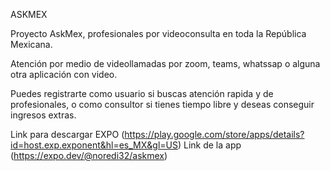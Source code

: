 ASKMEX

Proyecto AskMex, profesionales por videoconsulta en toda la República Mexicana.

Atención por medio de videollamadas por zoom, teams, whatssap o alguna otra aplicación con video.

Puedes registrarte como usuario si buscas atención rapida y de profesionales, o como consultor si tienes tiempo libre y deseas conseguir ingresos extras.

Link para descargar EXPO (https://play.google.com/store/apps/details?id=host.exp.exponent&hl=es_MX&gl=US)
Link de la app (https://expo.dev/@noredi32/askmex)

